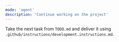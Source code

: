 ```yaml
---
mode: 'agent'
description: 'Continue working on the project'
---
```


Take the next task from `TODO.md` and deliver it using `.github/instructions/development.instructions.md`.
